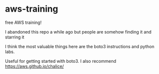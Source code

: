 # aws-training
free AWS training!

I abandoned this repo a while ago but people are somehow finding it and starring it

I think the most valuable things here are the boto3 instructions and python labs.

Useful for getting started with boto3. I also recommend https://aws.github.io/chalice/
